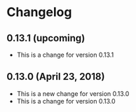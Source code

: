 # Changelog


## 0.13.1 (upcoming)

* This is a change for version 0.13.1

## 0.13.0 (April 23, 2018)

* This is a new change for version 0.13.0
* This is a change for version 0.13.0

